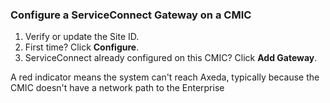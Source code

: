 ### Configure a ServiceConnect Gateway on a CMIC 

1. Verify or update the Site ID.
1. First time? Click **Configure**.
1. ServiceConnect already configured on this CMIC? Click **Add Gateway**.

A red indicator means the system can't reach Axeda, typically because the CMIC doesn't have a network path to the Enterprise
